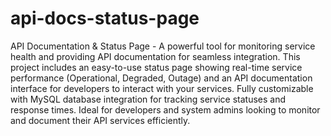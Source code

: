 # api-docs-status-page
 API Documentation & Status Page - A powerful tool for monitoring service health and providing API documentation for seamless integration. This project includes an easy-to-use status page showing real-time service performance (Operational, Degraded, Outage) and an API documentation interface for developers to interact with your services. Fully customizable with MySQL database integration for tracking service statuses and response times. Ideal for developers and system admins looking to monitor and document their API services efficiently.
